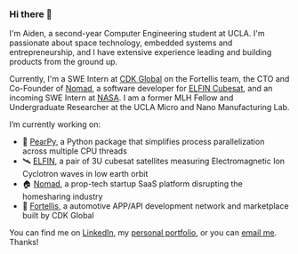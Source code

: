 ### Hi there 👋

<!--
**aidenszeto/aidenszeto** is a ✨ _special_ ✨ repository because its `README.md` (this file) appears on your GitHub profile.

Here are some ideas to get you started:

- 🔭 I’m currently working on ...
- 🌱 I’m currently learning ...
- 👯 I’m looking to collaborate on ...
- 🤔 I’m looking for help with ...
- 💬 Ask me about ...
- 📫 How to reach me: ...
- 😄 Pronouns: ...
- ⚡ Fun fact: ...
-->

I'm Aiden, a second-year Computer Engineering student at UCLA. I'm passionate about space technology, embedded systems and entrepreneurship, and I have extensive experience leading and building products from the ground up. 

Currently, I'm a SWE Intern at [CDK Global](https://www.cdkglobal.com/us) on the Fortellis team, the CTO and Co-Founder of [Nomad](https://visitnomad.com/), a software developer for [ELFIN Cubesat](https://elfin.igpp.ucla.edu/), and an incoming SWE Intern at [NASA](https://www.nasa.gov/). I am a former MLH Fellow and Undergraduate Researcher at the UCLA Micro and Nano Manufacturing Lab.
  
I’m currently working on:  
- 🍐 [PearPy](https://pypi.org/project/pearpy/), a Python package that simplifies process parallelization across multiple CPU threads
- 🛰️ [ELFIN](https://elfin.igpp.ucla.edu/), a pair of 3U cubesat satellites measuring Electromagnetic Ion Cyclotron waves in low earth orbit 
- 🏠 [Nomad](https://visitnomad.com/), a prop-tech startup SaaS platform disrupting the homesharing industry  
- 🚗 [Fortellis](https://fortellis.io/), a automotive APP/API development network and marketplace built by CDK Global

You can find me on [LinkedIn](https://www.linkedin.com/in/aidenszeto/), my [personal portfolio](https://aidenszeto.me/), or you can [email me](mailto:aidenszeto@g.ucla.edu). Thanks! 
